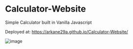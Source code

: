 # Calculator-Website
Simple Calculator built in Vanilla Javascript

Deployed at: https://arkane29a.github.io/Calculator-Website/

![image](https://user-images.githubusercontent.com/86085628/189505979-e9ee1a69-3fe8-469b-81d1-a9289328ac78.png)

